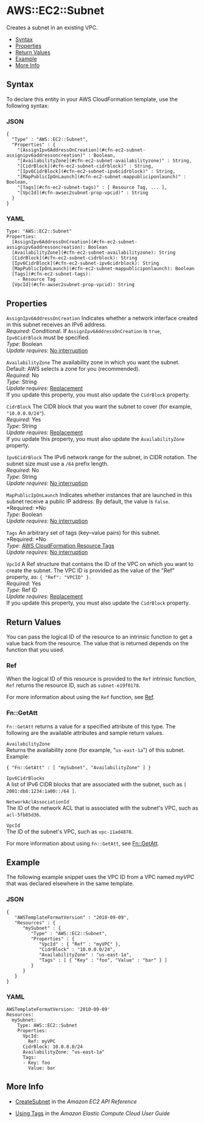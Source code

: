# AWS::EC2::Subnet<a name="aws-resource-ec2-subnet"></a>

Creates a subnet in an existing VPC\.


+ [Syntax](#aws-resource-ec2-subnet-syntax)
+ [Properties](#aws-resource-ec2-subnet-properties)
+ [Return Values](#aws-resource-ec2-subnet-returnvalues)
+ [Example](#aws-resource-ec2-subnet-examples)
+ [More Info](#w3ab2c21c10d443c15)

## Syntax<a name="aws-resource-ec2-subnet-syntax"></a>

To declare this entity in your AWS CloudFormation template, use the following syntax:

### JSON<a name="aws-resource-ec2-subnet-syntax.json"></a>

```
{
  "Type" : "AWS::EC2::Subnet",
  "Properties" : {
    "[AssignIpv6AddressOnCreation](#cfn-ec2-subnet-assignipv6addressoncreation)" : Boolean,
    "[AvailabilityZone](#cfn-ec2-subnet-availabilityzone)" : String,
    "[CidrBlock](#cfn-ec2-subnet-cidrblock)" : String,
    "[Ipv6CidrBlock](#cfn-ec2-subnet-ipv6cidrblock)" : String,
    "[MapPublicIpOnLaunch](#cfn-ec2-subnet-mappubliciponlaunch)" : Boolean,
    "[Tags](#cfn-ec2-subnet-tags)" : [ Resource Tag, ... ],
    "[VpcId](#cfn-awsec2subnet-prop-vpcid)" : String
  }
}
```

### YAML<a name="aws-resource-ec2-subnet-syntax.yaml"></a>

```
Type: "AWS::EC2::Subnet"
Properties:
  [AssignIpv6AddressOnCreation](#cfn-ec2-subnet-assignipv6addressoncreation): Boolean
  [AvailabilityZone](#cfn-ec2-subnet-availabilityzone): String
  [CidrBlock](#cfn-ec2-subnet-cidrblock): String
  [Ipv6CidrBlock](#cfn-ec2-subnet-ipv6cidrblock): String
  [MapPublicIpOnLaunch](#cfn-ec2-subnet-mappubliciponlaunch): Boolean
  [Tags](#cfn-ec2-subnet-tags):
    - Resource Tag
  [VpcId](#cfn-awsec2subnet-prop-vpcid): String
```

## Properties<a name="aws-resource-ec2-subnet-properties"></a>

`AssignIpv6AddressOnCreation`  <a name="cfn-ec2-subnet-assignipv6addressoncreation"></a>
Indicates whether a network interface created in this subnet receives an IPv6 address\.  
*Required*: Conditional\. If `AssignIpv6AddressOnCreation` is `true`, `Ipv6CidrBlock` must be specified\.  
*Type*: Boolean  
*Update requires*: [No interruption](using-cfn-updating-stacks-update-behaviors.md#update-no-interrupt)

`AvailabilityZone`  <a name="cfn-ec2-subnet-availabilityzone"></a>
The availability zone in which you want the subnet\. Default: AWS selects a zone for you \(recommended\)\.  
*Required*: No  
*Type*: String  
 *Update requires*: [Replacement](using-cfn-updating-stacks-update-behaviors.md#update-replacement)   
If you update this property, you must also update the `CidrBlock` property\.

`CidrBlock`  <a name="cfn-ec2-subnet-cidrblock"></a>
The CIDR block that you want the subnet to cover \(for example, `"10.0.0.0/24"`\)\.  
*Required*: Yes  
*Type*: String  
 *Update requires*: [Replacement](using-cfn-updating-stacks-update-behaviors.md#update-replacement)   
If you update this property, you must also update the `AvailabilityZone` property\.

`Ipv6CidrBlock`  <a name="cfn-ec2-subnet-ipv6cidrblock"></a>
The IPv6 network range for the subnet, in CIDR notation\. The subnet size must use a `/64` prefix length\.  
*Required*: No  
*Type*: String  
*Update requires*: [No interruption](using-cfn-updating-stacks-update-behaviors.md#update-no-interrupt)

`MapPublicIpOnLaunch`  <a name="cfn-ec2-subnet-mappubliciponlaunch"></a>
Indicates whether instances that are launched in this subnet receive a public IP address\. By default, the value is `false`\.  
*Required: *No  
*Type*: Boolean  
*Update requires*: [No interruption](using-cfn-updating-stacks-update-behaviors.md#update-no-interrupt)

`Tags`  <a name="cfn-ec2-subnet-tags"></a>
An arbitrary set of tags \(key–value pairs\) for this subnet\.  
*Required: *No  
*Type*: [AWS CloudFormation Resource Tags](aws-properties-resource-tags.md)  
*Update requires*: [No interruption](using-cfn-updating-stacks-update-behaviors.md#update-no-interrupt)

`VpcId`  <a name="cfn-awsec2subnet-prop-vpcid"></a>
A Ref structure that contains the ID of the VPC on which you want to create the subnet\. The VPC ID is provided as the value of the "Ref" property, as: `{ "Ref": "VPCID" }`\.  
*Required*: Yes  
*Type*: Ref ID  
 *Update requires*: [Replacement](using-cfn-updating-stacks-update-behaviors.md#update-replacement)   
If you update this property, you must also update the `CidrBlock` property\.

## Return Values<a name="aws-resource-ec2-subnet-returnvalues"></a>

You can pass the logical ID of the resource to an intrinsic function to get a value back from the resource\. The value that is returned depends on the function that you used\.

### Ref<a name="aws-resource-ec2-subnet-ref"></a>

When the logical ID of this resource is provided to the `Ref` intrinsic function, `Ref` returns the resource ID, such as `subnet-e19f0178`\.

For more information about using the `Ref` function, see [Ref](intrinsic-function-reference-ref.md)\.

### Fn::GetAtt<a name="aws-resource-ec2-subnet-getatt"></a>

`Fn::GetAtt` returns a value for a specified attribute of this type\. The following are the available attributes and sample return values\.

`AvailabilityZone`  
Returns the availability zone \(for example, "`us-east-1a`"\) of this subnet\.  
Example:  

```
{ "Fn::GetAtt" : [ "mySubnet", "AvailabilityZone" ] } 
```

`Ipv6CidrBlocks`  
A list of IPv6 CIDR blocks that are associated with the subnet, such as `[ 2001:db8:1234:1a00::/64 ]`\.

`NetworkAclAssociationId`  
The ID of the network ACL that is associated with the subnet's VPC, such as `acl-5fb85d36`\.

`VpcId`  
The ID of the subnet's VPC, such as `vpc-11ad4878`\.

For more information about using `Fn::GetAtt`, see [Fn::GetAtt](intrinsic-function-reference-getatt.md)\.

## Example<a name="aws-resource-ec2-subnet-examples"></a>

The following example snippet uses the VPC ID from a VPC named *myVPC* that was declared elsewhere in the same template\.

### JSON<a name="aws-resource-ec2-subnet-example-1.json"></a>

```
{
   "AWSTemplateFormatVersion" : "2010-09-09",
   "Resources" : {
      "mySubnet" : {
         "Type" : "AWS::EC2::Subnet",
         "Properties" : {
            "VpcId" : { "Ref" : "myVPC" },
            "CidrBlock" : "10.0.0.0/24",
            "AvailabilityZone" : "us-east-1a",
            "Tags" : [ { "Key" : "foo", "Value" : "bar" } ]
         }
      }
   }
}
```

### YAML<a name="aws-resource-ec2-subnet-example-1.yaml"></a>

```
AWSTemplateFormatVersion: '2010-09-09'
Resources:
  mySubnet:
    Type: AWS::EC2::Subnet
    Properties:
      VpcId:
        Ref: myVPC
      CidrBlock: 10.0.0.0/24
      AvailabilityZone: "us-east-1a"
      Tags:
      - Key: foo
        Value: bar
```

## More Info<a name="w3ab2c21c10d443c15"></a>

+ [CreateSubnet](http://docs.aws.amazon.com/AWSEC2/latest/APIReference/ApiReference-query-CreateSubnet.html) in the *Amazon EC2 API Reference*

+ [Using Tags](http://docs.aws.amazon.com/AWSEC2/latest/DeveloperGuide/Using_Tags.html) in the *Amazon Elastic Compute Cloud User Guide*
